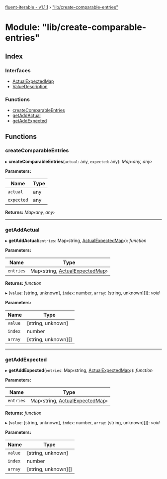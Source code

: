 [fluent-iterable - v1.1.1](../README.md) › ["lib/create-comparable-entries"](_lib_create_comparable_entries_.md)

# Module: "lib/create-comparable-entries"

## Index

### Interfaces

* [ActualExpectedMap](../interfaces/_lib_create_comparable_entries_.actualexpectedmap.md)
* [ValueDescription](../interfaces/_lib_create_comparable_entries_.valuedescription.md)

### Functions

* [createComparableEntries](_lib_create_comparable_entries_.md#createcomparableentries)
* [getAddActual](_lib_create_comparable_entries_.md#getaddactual)
* [getAddExpected](_lib_create_comparable_entries_.md#getaddexpected)

## Functions

###  createComparableEntries

▸ **createComparableEntries**(`actual`: any, `expected`: any): *Map‹any, any›*

**Parameters:**

Name | Type |
------ | ------ |
`actual` | any |
`expected` | any |

**Returns:** *Map‹any, any›*

___

###  getAddActual

▸ **getAddActual**(`entries`: Map‹string, [ActualExpectedMap](../interfaces/_lib_create_comparable_entries_.actualexpectedmap.md)›): *function*

**Parameters:**

Name | Type |
------ | ------ |
`entries` | Map‹string, [ActualExpectedMap](../interfaces/_lib_create_comparable_entries_.actualexpectedmap.md)› |

**Returns:** *function*

▸ (`value`: [string, unknown], `index`: number, `array`: [string, unknown][]): *void*

**Parameters:**

Name | Type |
------ | ------ |
`value` | [string, unknown] |
`index` | number |
`array` | [string, unknown][] |

___

###  getAddExpected

▸ **getAddExpected**(`entries`: Map‹string, [ActualExpectedMap](../interfaces/_lib_create_comparable_entries_.actualexpectedmap.md)›): *function*

**Parameters:**

Name | Type |
------ | ------ |
`entries` | Map‹string, [ActualExpectedMap](../interfaces/_lib_create_comparable_entries_.actualexpectedmap.md)› |

**Returns:** *function*

▸ (`value`: [string, unknown], `index`: number, `array`: [string, unknown][]): *void*

**Parameters:**

Name | Type |
------ | ------ |
`value` | [string, unknown] |
`index` | number |
`array` | [string, unknown][] |
